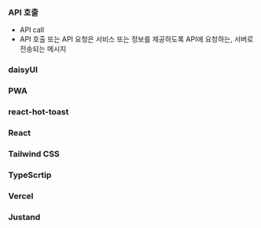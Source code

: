 ### API 호출
- API call
- API 호출 또는 API 요청은 서비스 또는 정보를 제공하도록 API에 요청하는, 서버로 전송되는 메시지


### daisyUI
### PWA
### react-hot-toast
### React
### Tailwind CSS
### TypeScrtip
### Vercel
### Justand